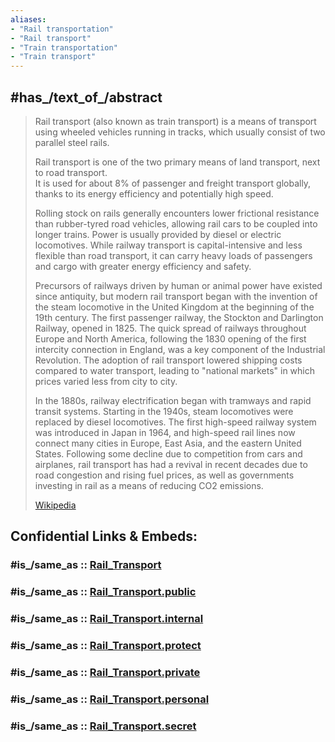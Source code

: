 ```yaml
---
aliases:
- "Rail transportation"
- "Rail transport"
- "Train transportation"
- "Train transport"
---
```


## #has_/text_of_/abstract 

> Rail transport (also known as train transport) is a means of transport 
> using wheeled vehicles running in tracks, which usually consist of two parallel steel rails. 
> 
> Rail transport is one of the two primary means of land transport, next to road transport.  
> It is used for about 8% of passenger and freight transport globally, 
> thanks to its energy efficiency and potentially high speed. 
> 
> Rolling stock on rails generally encounters lower frictional resistance than rubber-tyred road vehicles, 
> allowing rail cars to be coupled into longer trains. 
> Power is usually provided by diesel or electric locomotives. 
> While railway transport is capital-intensive and less flexible than road transport, 
> it can carry heavy loads of passengers and cargo with greater energy efficiency and safety.
>
> Precursors of railways driven by human or animal power have existed since antiquity, but modern rail transport began with the invention of the steam locomotive in the United Kingdom at the beginning of the 19th century. The first passenger railway, the Stockton and Darlington Railway, opened in 1825. The quick spread of railways throughout Europe and North America, following the 1830 opening of the first intercity connection in England, was a key component of the Industrial Revolution. The adoption of rail transport lowered shipping costs compared to water transport, leading to "national markets" in which prices varied less from city to city.
>
> In the 1880s, railway electrification began with tramways and rapid transit systems.  Starting in the 1940s, steam locomotives were replaced by diesel locomotives. The first high-speed railway system was introduced in Japan in 1964, and high-speed rail lines now connect many cities in Europe, East Asia, and the eastern United States. Following some decline due to competition from cars and airplanes, rail transport has had a revival in recent decades due to road congestion and rising fuel prices, as well as governments investing in rail as a means of reducing CO2 emissions.
>
> [Wikipedia](https://en.wikipedia.org/wiki/Rail%20transport) 


## Confidential Links & Embeds: 

### #is_/same_as :: [Rail_Transport](/_Standards/Technology/Transport/Rail_Transport.md) 

### #is_/same_as :: [Rail_Transport.public](/_public/Technology/Transport/Rail_Transport.public.md) 

### #is_/same_as :: [Rail_Transport.internal](/_internal/Technology/Transport/Rail_Transport.internal.md) 

### #is_/same_as :: [Rail_Transport.protect](/_protect/Technology/Transport/Rail_Transport.protect.md) 

### #is_/same_as :: [Rail_Transport.private](/_private/Technology/Transport/Rail_Transport.private.md) 

### #is_/same_as :: [Rail_Transport.personal](/_personal/Technology/Transport/Rail_Transport.personal.md) 

### #is_/same_as :: [Rail_Transport.secret](/_secret/Technology/Transport/Rail_Transport.secret.md)

